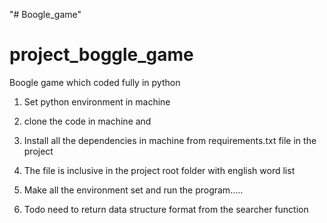 "# Boogle_game" 
# project_boggle_game
Boogle game which coded fully in python 
1. Set python environment in machine
2. clone the code in machine and 
3. Install all the dependencies in machine from requirements.txt file in the project

4. The file is inclusive in the project root folder with english word list

5. Make all the environment set and run the program..... 

6. Todo need to return data structure format from the searcher function